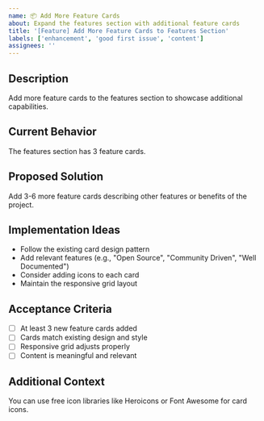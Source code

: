 ```yaml
---
name: 📦 Add More Feature Cards
about: Expand the features section with additional feature cards
title: '[Feature] Add More Feature Cards to Features Section'
labels: ['enhancement', 'good first issue', 'content']
assignees: ''
---
```


## Description
Add more feature cards to the features section to showcase additional capabilities.

## Current Behavior
The features section has 3 feature cards.

## Proposed Solution
Add 3-6 more feature cards describing other features or benefits of the project.

## Implementation Ideas
- Follow the existing card design pattern
- Add relevant features (e.g., "Open Source", "Community Driven", "Well Documented")
- Consider adding icons to each card
- Maintain the responsive grid layout

## Acceptance Criteria
- [ ] At least 3 new feature cards added
- [ ] Cards match existing design and style
- [ ] Responsive grid adjusts properly
- [ ] Content is meaningful and relevant

## Additional Context
You can use free icon libraries like Heroicons or Font Awesome for card icons.
